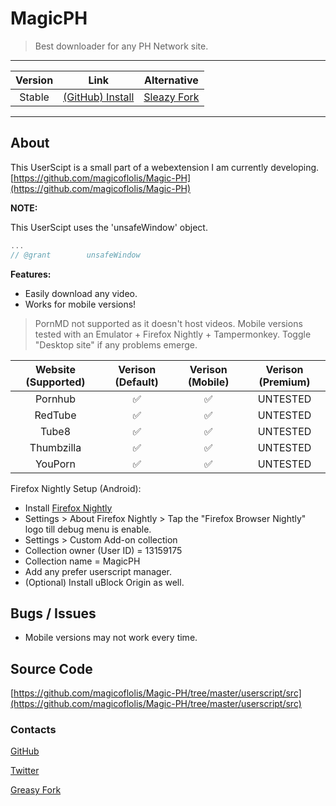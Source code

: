 # MagicPH

> Best downloader for any PH Network site.

***

| Version | Link | Alternative |
|:----------:|:----------:|:----------:|
Stable | [(GitHub) Install](https://raw.githubusercontent.com/magicoflolis/Magic-PH/master/userscript/dist/magicph.user.js) | [Sleazy Fork](https://greasyfork.org/scripts/445740)

***

## About

This UserScipt is a small part of a webextension I am currently developing. [https://github.com/magicoflolis/Magic-PH](https://github.com/magicoflolis/Magic-PH)

**NOTE:**

This UserScipt uses the 'unsafeWindow' object.

```javascript
...
// @grant        unsafeWindow
```

**Features:**

* Easily download any video.
* Works for mobile versions!

> PornMD not supported as it doesn't host videos. Mobile versions tested with an Emulator + Firefox Nightly + Tampermonkey. Toggle "Desktop site" if any problems emerge.

Website (Supported) | Verison (Default) | Verison (Mobile) | Verison (Premium) |
:---------:|:-----------:|:-----------:|:---------:|
Pornhub | ✅ | ✅ | UNTESTED |
RedTube | ✅ | ✅ | UNTESTED |
Tube8 | ✅ | ✅ | UNTESTED |
Thumbzilla | ✅ | ✅ | UNTESTED |
YouPorn | ✅ | ✅ | UNTESTED |

Firefox Nightly Setup (Android):

* Install [Firefox Nightly](https://play.google.com/store/apps/details?id=org.mozilla.fenix)
* Settings > About Firefox Nightly > Tap the "Firefox Browser Nightly" logo till debug menu is enable.
* Settings > Custom Add-on collection
* Collection owner (User ID) = 13159175
* Collection name = MagicPH
* Add any prefer userscript manager.
* (Optional) Install uBlock Origin as well.

## Bugs / Issues

* Mobile versions may not work every time.

## Source Code

[https://github.com/magicoflolis/Magic-PH/tree/master/userscript/src](https://github.com/magicoflolis/Magic-PH/tree/master/userscript/src)

### Contacts

[GitHub](https://github.com/magicoflolis)

[Twitter](https://twitter.com/for_lollipops)

[Greasy Fork](https://greasyfork.org/users/166061)
